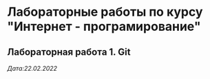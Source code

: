 # Лабораторные работы по курсу "Интернет - програмирование"

## Лабораторная работа 1. Git

*Дата:22.02.2022*